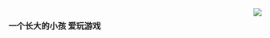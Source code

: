 <img align='right' src='https://github-readme-stats.vercel.app/api?username=1nfsr&show_icons=true&&hide=["contribs","issues","stars"]&&hide_border=true&&hide_title=true' />

### 一个长大的小孩 爱玩游戏 

<!--events start -->
<!--events end -->